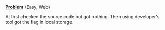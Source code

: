[**Problem**](https://ctflearn.com/challenge/979) (Easy, Web)

At first checked the source code but got nothing. Then using developer's tool got the flag in local storage.
